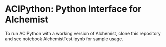 # ACIPython: Python Interface for Alchemist

To run ACIPython with a working version of Alchemist, clone this repository and see notebook AlchemistTest.ipynb for sample usage.
